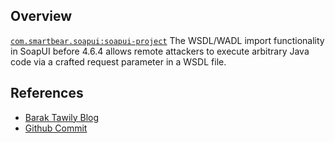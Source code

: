 ## Overview
[`com.smartbear.soapui:soapui-project`](http://search.maven.org/#search%7Cga%7C1%7Ca%3A%22soapui-project%22)
The WSDL/WADL import functionality in SoapUI before 4.6.4 allows remote attackers to execute arbitrary Java code via a crafted request parameter in a WSDL file.

## References
- [Barak Tawily Blog](http://baraktawily.blogspot.com/2014/01/soapui-code-execution-vulnerability-cve.html)
- [Github Commit](https://github.com/SmartBear/soapui/commit/6373165649ad74257493c69dbc0569caa7e6b4a6)
